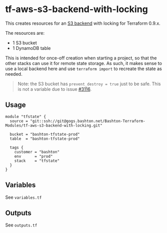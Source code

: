 # tf-aws-s3-backend-with-locking

This creates resources for an [S3 backend](https://www.terraform.io/docs/backends/types/s3.html) with locking for Terraform 0.9.x.

The resources are:

* 1 S3 bucket
* 1 DynamoDB table

This is intended for once-off creation when starting a project, so that the other stacks can use it for remote state storage. As such, it makes sense to use a local backend here and use `terraform import` to recreate the state as needed.

> Note: the S3 bucket has `prevent_destroy = true` just to be safe. This is not a variable due to issue [#3116](https://github.com/hashicorp/terraform/issues/3116).

## Usage

```
module "tfstate" {
  source = "git::ssh://git@gogs.bashton.net/Bashton-Terraform-Modules/tf-aws-s3-backend-with-locking.git"

  bucket = "bashton-tfstate-prod"
  table  = "bashton-tfstate-prod"

  tags {
    customer = "bashton"
    env      = "prod"
    stack    = "tfstate"
  }
}
```

## Variables

See `variables.tf`

## Outputs

See `outputs.tf`
